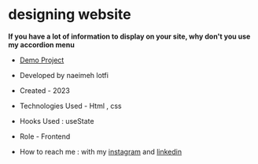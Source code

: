 # designing website

**If you have a lot of information to display on your site, why don't you use my accordion menu**

<!-- ![viewfinal](https://user-images.githubusercontent.com/109727844/204102879-086fee63-9bda-43b2-a1aa-49879c3f2d39.jpg) -->

<!-- ![view final](https://user-images.githubusercontent.com/109727844/204102930-fac80657-4d16-4816-b476-a88e984abefe.jpg) -->

- [Demo Project](https://https://naeimehlotfi.github.io/design)

- Developed by naeimeh lotfi

- Created - 2023

- Technologies Used - Html , css 

- Hooks Used : useState 

- Role - Frontend

- How to reach me : with my [instagram](https://www.instagram.com/naeimeh.lotfi-web) and [linkedin](https://www.linkedin.com/in/)
